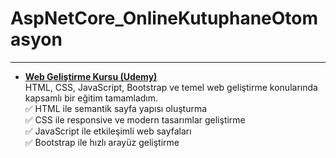 # AspNetCore_OnlineKutuphaneOtomasyon
 
---

- **[Web Geliştirme Kursu (Udemy)](https://www.udemy.com/course/webgelistirme/?couponCode=KEEPLEARNING)**  
  HTML, CSS, JavaScript, Bootstrap ve temel web geliştirme konularında kapsamlı bir eğitim tamamladım.  
  ✅ HTML ile semantik sayfa yapısı oluşturma  
  ✅ CSS ile responsive ve modern tasarımlar geliştirme  
  ✅ JavaScript ile etkileşimli web sayfaları  
  ✅ Bootstrap ile hızlı arayüz geliştirme


